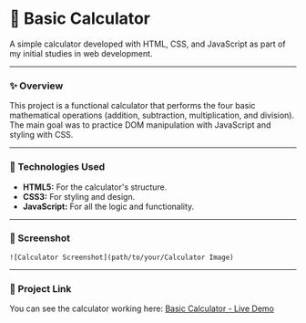 # 🧮 Basic Calculator

A simple calculator developed with HTML, CSS, and JavaScript as part of my initial studies in web development.

---

### ✨ Overview

This project is a functional calculator that performs the four basic mathematical operations (addition, subtraction, multiplication, and division). The main goal was to practice DOM manipulation with JavaScript and styling with CSS.

---

### 🚀 Technologies Used

-   **HTML5:** For the calculator's structure.
-   **CSS3:** For styling and design.
-   **JavaScript:** For all the logic and functionality.

---

### 📸 Screenshot

`![Calculator Screenshot](path/to/your/Calculator Image)`

---

### 🔗 Project Link

You can see the calculator working here: [Basic Calculator - Live Demo](YOUR_PROJECT_GITHUB_PAGES_URL)

